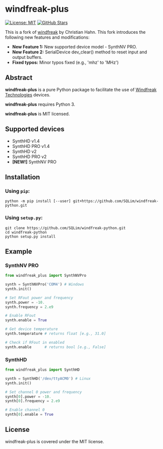 # windfreak-plus

[![License: MIT](https://img.shields.io/badge/License-MIT-yellow.svg)](https://github.com/SQLim/windfreak-python/blob/main/LICENSE)
[![GitHub Stars](https://img.shields.io/github/stars/SQLim/windfreak-plus.svg?style=social&label=Star&maxAge=3600)](https://github.com/SQLim/windfreak-python)

This is a fork of [windfreak](https://github.com/christian-hahn/windfreak-python) by Christian Hahn. This fork introduces the following new features and modifications:

* **New Feature 1:** New supported device model - SynthNV PRO.
* **New Feature 2:** SerialDevice dev_clear() method to reset input and output buffers. 
* **Fixed typos:** Minor typos fixed (e.g., 'mhz' to 'MHz')

## Abstract

**windfreak-plus** is a pure Python package to facilitate the use of [Windfreak Technologies](https://windfreaktech.com) devices.

**windfreak-plus** requires Python 3.

**windfreak-plus** is MIT licensed.

## Supported devices

* SynthHD v1.4
* SynthHD PRO v1.4
* SynthHD v2
* SynthHD PRO v2
* **[NEW!]** SynthNV PRO 

## Installation

### Using `pip`:
```text
python -m pip install [--user] git+https://github.com/SQLim/windfreak-python.git
```

### Using `setup.py`:
```text
git clone https://github.com/SQLim/windfreak-python.git
cd windfreak-python
python setup.py install
```

## Example

### SynthNV PRO

```python
from windfreak_plus import SynthNVPro

synth = SynthNVPro('COM4') # Windows 
synth.init()

# Set RFout power and frequency
synth.power = -10.
synth.frequency = 2.e9

# Enable RFout
synth.enable = True

# Get device temperature
synth.temperature # returns float [e.g., 31.0]

# Check if RFout in enabled
synth.enable      # returns bool [e.g., False]
```

### SynthHD

```python
from windfreak_plus import SynthHD

synth = SynthHD('/dev/ttyACM0') # Linux 
synth.init()

# Set channel 0 power and frequency
synth[0].power = -10.
synth[0].frequency = 2.e9

# Enable channel 0
synth[0].enable = True
```

## License
windfreak-plus is covered under the MIT license.
